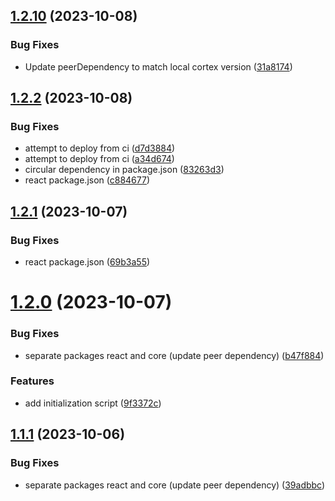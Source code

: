 ## [1.2.10](https://github.com/azot-dev/cortex/compare/v1.2.9...v1.2.10) (2023-10-08)


### Bug Fixes

* Update peerDependency to match local cortex version ([31a8174](https://github.com/azot-dev/cortex/commit/31a8174433f764103890b78ed0f6a014ac411ec8))

## [1.2.2](https://github.com/azot-dev/cortex/compare/v1.2.1...v1.2.2) (2023-10-08)


### Bug Fixes

* attempt to deploy from ci ([d7d3884](https://github.com/azot-dev/cortex/commit/d7d3884e99f2a71b9d3bd4c14b73b496b496960f))
* attempt to deploy from ci ([a34d674](https://github.com/azot-dev/cortex/commit/a34d6743daf89220e70d7e7c1c61d944f4c3dbf2))
* circular dependency in package.json ([83263d3](https://github.com/azot-dev/cortex/commit/83263d371b5f41fbbded3d73155781fcf0c94be4))
* react package.json ([c884677](https://github.com/azot-dev/cortex/commit/c8846773e526e1323a185634e6f6fc8476f9f39a))

## [1.2.1](https://github.com/azot-dev/cortex/compare/v1.2.0...v1.2.1) (2023-10-07)


### Bug Fixes

* react package.json ([69b3a55](https://github.com/azot-dev/cortex/commit/69b3a5511ecb77143f06fa1f9031aeeb3dbc2f78))

# [1.2.0](https://github.com/azot-dev/cortex/compare/v1.1.3...v1.2.0) (2023-10-07)


### Bug Fixes

* separate packages react and core (update peer dependency) ([b47f884](https://github.com/azot-dev/cortex/commit/b47f88492d15d3e936ef5b1276bc89feb201866c))


### Features

* add initialization script ([9f3372c](https://github.com/azot-dev/cortex/commit/9f3372c183597099c818b8cb4b42015dfbb7f300))

## [1.1.1](https://github.com/azot-dev/cortex/compare/v1.1.0...v1.1.1) (2023-10-06)


### Bug Fixes

* separate packages react and core (update peer dependency) ([39adbbc](https://github.com/azot-dev/cortex/commit/39adbbcbf12fc4c6e4bed8284c9877542a1d700c))
